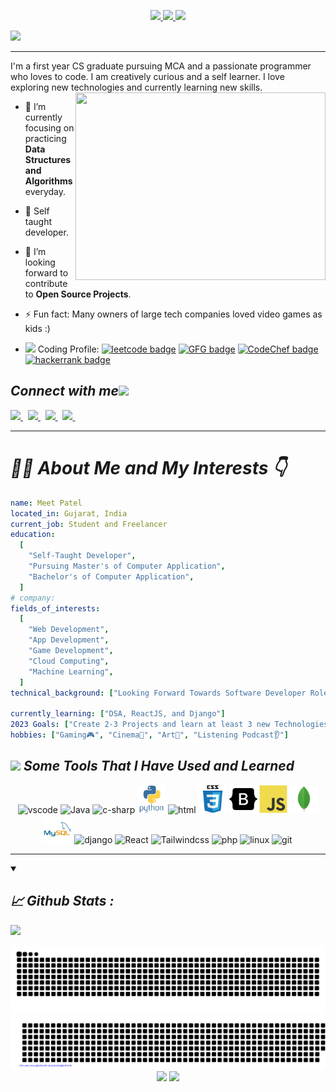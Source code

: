 <p align="center">
  <a href="https://github.com/mkpatel-247">
    <img src="https://capsule-render.vercel.app/api?section=header&type=waving&!&animation=fadeIn&color=gradient&height=100&texBg=true&"/>
    <img src="https://capsule-render.vercel.app/api?section=footer&type=transparent&fontColor=2ea5f5&text=Hey,%20I'm%20Meet&height=150&fontSize=60&desc=%20CS%20Student%20and%20Freelancer&descAlignY=75&descAlign=60"/>
<!--     <img src = "https://raw.githubusercontent.com/MartinHeinz/MartinHeinz/master/wave.gif" width = 70px>  -->
    <img src="https://capsule-render.vercel.app/api?section=footer&type=waving&!&animation=fadeIn&color=gradient&height=100&texBg=true&"/>
  </a>
</p>

<img src="https://komarev.com/ghpvc/?username=mkpatel-247&style=plastic&color=blue" /> 
<!--<img alt="𝙶𝚒𝚝𝙷𝚞𝚋 𝚏𝚘𝚕𝚕𝚘𝚠𝚎𝚛𝚜" src="https://img.shields.io/github/followers/mkpatel-247?label=Followers&style=social">-->
<hr>

I'm a first year CS graduate pursuing MCA and a passionate programmer who loves to code. I am creatively curious and a self learner. I love exploring new technologies and currently learning new skills.  <br>
  <img align="right" src="https://user-images.githubusercontent.com/37551474/113611467-3a567d80-9657-11eb-862b-b07b4f105c6f.gif" height="300" width="400"/>
  

- 🌱 I’m currently focusing on practicing **Data Structures and Algorithms** everyday.

- 👨‍ Self taught developer.

- 💬 I’m looking forward to contribute to **Open Source Projects**.

- ⚡ Fun fact: Many owners of large tech companies loved video games as kids :)

- <img src = "https://media2.giphy.com/media/QssGEmpkyEOhBCb7e1/giphy.gif?cid=ecf05e47a0n3gi1bfqntqmob8g9aid1oyj2wr3ds3mg700bl&rid=giphy.gif" width = 14px> Coding Profile: [![leetcode badge](https://img.shields.io/badge/meetpatel__247-30302f?style=flat&logo=leetcode)](https://leetcode.com/meetpatel_247/) [![GFG badge](https://img.shields.io/badge/meetpatel_24-30302f?style=flat&logo=geeksforgeeks)](https://auth.geeksforgeeks.org/user/meetpatel24/) [![CodeChef badge](https://img.shields.io/badge/meetpatel_247-30302f?style=flat&logo=codechef)](https://www.codechef.com/users/meetpatel_24) [![hackerrank badge](https://img.shields.io/badge/meetpatel_24-30302f?style=flat&logo=hackerrank)](https://www.hackerrank.com/meetpatel_24?hr_r=1)

<h2>
  <i><b>Connect with me<img src='https://raw.githubusercontent.com/ShahriarShafin/ShahriarShafin/main/Assets/handshake.gif' width="80px"></b></i>
</h2>
<!--<a href="#">
  <img height="40" src="https://user-images.githubusercontent.com/46517096/166972883-f5f1d88c-0246-4374-88ac-ded0f2cf0699.png"/>
</a>&nbsp;&nbsp;-->
<a href="https://github.com/mkpatel-247">
  <img height="40" src="https://www.vectorlogo.zone/logos/github/github-ar21.svg"/>
</a>&nbsp;
<a href="https://in.linkedin.com/in/meet-patel247">
  <img height="40" src="https://www.vectorlogo.zone/logos/linkedin/linkedin-ar21.svg"/>
</a>&nbsp;
<a href="https://twitter.com/__Meet_Patel">
  <img height="40" src="https://www.vectorlogo.zone/logos/twitter/twitter-ar21.svg"/>
</a>&nbsp;
<a href="https://www.instagram.com/patel_meet.99/">
  <img height="40" src="https://www.vectorlogo.zone/logos/instagram/instagram-ar21.svg"/>
</a>&nbsp;
<br>
<hr>

<h1><i><b>
  👨‍💻&nbsp;About Me and My Interests 👇
  </b></i>
</h1>
  
```yaml
name: Meet Patel
located_in: Gujarat, India
current_job: Student and Freelancer
education:
  [
    "Self-Taught Developer",
    "Pursuing Master's of Computer Application",
    "Bachelor's of Computer Application",
  ]
# company:
fields_of_interests:
  [
    "Web Development",
    "App Development",
    "Game Development",
    "Cloud Computing",
    "Machine Learning",
  ]
technical_background: ["Looking Forward Towards Software Developer Roles"]

currently_learning: ["DSA, ReactJS, and Django"]
2023 Goals: ["Create 2-3 Projects and learn at least 3 new Technologies."]
hobbies: ["Gaming🎮", "Cinema🍿", "Art🎨", "Listening Podcast👂"]

```

<h2> <img src = "https://media2.giphy.com/media/QssGEmpkyEOhBCb7e1/giphy.gif?cid=ecf05e47a0n3gi1bfqntqmob8g9aid1oyj2wr3ds3mg700bl&rid=giphy.gif" width = 32px><i><b>&nbsp;Some Tools That I Have Used and Learned</b></i></h2>
<p align="center">
<span align="left">
<img src="https://cdn.jsdelivr.net/gh/devicons/devicon/icons/vscode/vscode-original.svg" alt="vscode" width="45" height="45"/>
<img src="https://cdn.jsdelivr.net/gh/devicons/devicon/icons/java/java-original-wordmark.svg" alt="Java" width="45" height="45"/>
<img src="https://cdn.jsdelivr.net/gh/devicons/devicon/icons/csharp/csharp-original.svg" alt="c-sharp" width="45" height="45" />
<img src="https://raw.githubusercontent.com/devicons/devicon/master/icons/python/python-original-wordmark.svg" alt="python" width="45" height="45" />
<img src="https://cdn.jsdelivr.net/gh/devicons/devicon/icons/html5/html5-original.svg" alt="html" width="45" height="45"/>
<img src="https://raw.githubusercontent.com/devicons/devicon/master/icons/css3/css3-original-wordmark.svg" alt="css3" width="45" height="45" />
<img src="https://raw.githubusercontent.com/devicons/devicon/master/icons/bootstrap/bootstrap-plain.svg" alt="bootstrap" width="45" height="45" />
<img src="https://raw.githubusercontent.com/devicons/devicon/master/icons/javascript/javascript-original.svg" alt="javascript" width="45" height="45" />
<img src="https://raw.githubusercontent.com/devicons/devicon/master/icons/mongodb/mongodb-original.svg" alt="mongodb" width="45" height="45" />
<img src="https://raw.githubusercontent.com/devicons/devicon/master/icons/mysql/mysql-original-wordmark.svg" alt="mysql" width="45" height="45" />
<img src="https://cdn.jsdelivr.net/gh/devicons/devicon/icons/django/django-plain-wordmark.svg" alt="django" width="45" height="45"/>
<img src="https://cdn.jsdelivr.net/gh/devicons/devicon/icons/react/react-original.svg" alt="React" width="45" height="45" />
<img src="https://cdn.jsdelivr.net/gh/devicons/devicon/icons/tailwindcss/tailwindcss-plain.svg" alt="Tailwindcss" width="45" height="45" />
<img src="https://cdn.jsdelivr.net/gh/devicons/devicon/icons/php/php-original.svg" alt="php" width="45" height="45"/>
<img src="https://cdn.jsdelivr.net/gh/devicons/devicon/icons/linux/linux-original.svg" alt="linux" width="45" height="45"/>
<img src="https://cdn.jsdelivr.net/gh/devicons/devicon/icons/git/git-original.svg" alt="git" width="45" height="45"/>
<!-- to fetch icon follow this link- https://devicon.dev/ -->
</span>
<hr>

<details open="">
<summary>
<h2><i><b>📈 Github Stats : </b></i></h1>
</summary>
<!--   <img src="https://github-readme-stats.vercel.app/api?username=mkpatel-247&theme=transparent&hide_border=true"/> -->
            
<!--             &hide_border=true&title_color=006AFF&amp&icon_color=006AFF&amp&text_color=2C4485&amp&bg_color=101112 -->
  
<!--   <img src="https://github-readme-stats.vercel.app/api/top-langs/?username=mkpatel-247&layout=compact&theme=transparent&hide_border=true"/> -->
<!--        &hide_border=true&title_color=006AFF&amp&icon_color=006AFF&amp&text_color=2C4485&amp&bg_color=101112"/> -->
  
  <img src="https://github-readme-streak-stats.herokuapp.com/?user=mkpatel-247&layout=compact&theme=github-dark-blue&hide_border=true"/>
<!--   &hide_border=true&title_color=006AFF&icon_color=006AFF&text_color=2C4485&bg_color=101112"/> -->
  
</details>
<p align="center">
<img src="https://github.com/mkpatel-247/mkpatel-247/blob/output/github-contribution-grid-snake.svg"/>

<img src="https://github.com/mkpatel-247/mkpatel-247/blob/main/gitartwork.svg"/>

<img src="https://readme-typing-svg.herokuapp.com/?lines=Thanks+For+Visiting!!&center=true&color=FF0000"/>

<img src="https://capsule-render.vercel.app/api?section=footer&type=waving&animation=fadeIn&color=gradient&height=100&texBg=true&fontAlign=79"/>
</p>
<!---
mkpatel-247/mkpatel-247 is a ✨ special ✨ repository because its `README.md` (this file) appears on your GitHub profile.
You can click the Preview link to take a look at your changes.
--->
